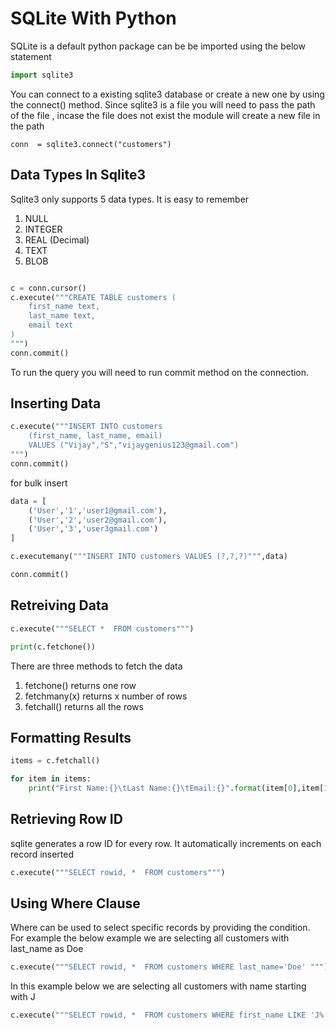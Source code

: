 # SQLite With Python

SQLite is a default python package can be be imported using the below statement

```python
import sqlite3
```
You can connect to a existing sqlite3 database or create a new one by using the connect() method. Since sqlite3 is a file you will need to pass the path of the file , incase the file does not exist the module will create a new file in the path

```
conn  = sqlite3.connect("customers")
```


## Data Types In Sqlite3

Sqlite3 only supports 5 data types. It is easy to remember
1. NULL 
2. INTEGER
3. REAL  (Decimal)
4. TEXT
5. BLOB 

```python

c = conn.cursor()
c.execute("""CREATE TABLE customers (
    first_name text,
    last_name text,
    email text
)
""")
conn.commit()
```

To run the query you will need to run commit method on the connection.


## Inserting Data

```python
c.execute("""INSERT INTO customers 
    (first_name, last_name, email) 
    VALUES ("Vijay","S","vijaygenius123@gmail.com")
""")
conn.commit()
```

for bulk insert
```python
data = [
    ('User','1','user1@gmail.com'),
    ('User','2','user2@gmail.com'),
    ('User','3','user3gmail.com')
]

c.executemany("""INSERT INTO customers VALUES (?,?,?)""",data)

conn.commit()
```

## Retreiving Data

```python
c.execute("""SELECT *  FROM customers""")

print(c.fetchone())

```

There are three methods to fetch the data

1. fetchone() returns one row
2. fetchmany(x) returns x number of rows
3. fetchall() returns all the rows

## Formatting Results

```python
items = c.fetchall()

for item in items:
    print("First Name:{}\tLast Name:{}\tEmail:{}".format(item[0],item[1],item[2]))
```

## Retrieving Row ID

sqlite generates a row ID for every row. It automatically increments on each record inserted
```python
c.execute("""SELECT rowid, *  FROM customers""")
```

## Using Where Clause

Where can be used to select specific records by providing the condition. For example the below example we are selecting all customers with last_name as Doe

```python
c.execute("""SELECT rowid, *  FROM customers WHERE last_name='Doe' """)
```

In this example below we are selecting all customers with name starting with J

```python
c.execute("""SELECT rowid, *  FROM customers WHERE first_name LIKE 'J%' """)
```
